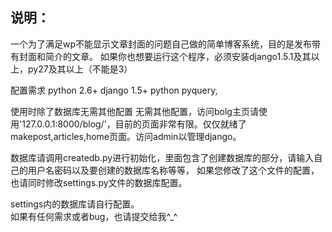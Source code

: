 ## 说明：
一个为了满足wp不能显示文章封面的问题自己做的简单博客系统，目的是发布带有封面和简介的文章。
如果你也想要运行这个程序，必须安装django1.5.1及其以上，py27及其以上（不能是3）  

配置需求
python 2.6+
django 1.5+
python pyquery,

使用时除了数据库无需其他配置 
无需其他配置，访问bolg主页请使用'127.0.0.1:8000/blog/'，目前的页面非常有限。仅仅就绪了makepost,articles,home页面。访问admin以管理django。  

数据库请调用createdb.py进行初始化，里面包含了创建数据库的部分，请输入自己的用户名密码以及要创建的数据库名称等等，
如果您修改了这个文件的配置，也请同时修改settings.py文件的数据库配置。  
  
settings内的数据库请自行配置。  
如果有任何需求或者bug，也请提交给我^_^  
